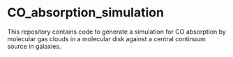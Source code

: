 # CO_absorption_simulation
This repository contains code to generate a simulation for CO absorption by molecular gas clouds in a molecular disk against a central continuum source in galaxies.
